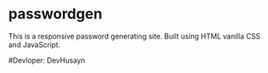 # passwordgen
This is a responsive password generating site. Built using HTML vanilla CSS and JavaScript.

#Devloper: DevHusayn
